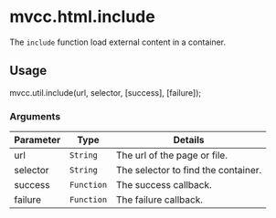 # mvcc.html.include

The `include` function load external content in a container.

## Usage

mvcc.util.include(url, selector, [success], [failure]);

### Arguments

| Parameter    | Type       | Details                            |
| ------------ | ---------- | ---------------------------------- |
| url          | `String`   | The url of the page or file.       |
| selector     | `String`   | The selector to find the container.|
| success      | `Function` | The success callback.              |
| failure      | `Function` | The failure callback.              |
